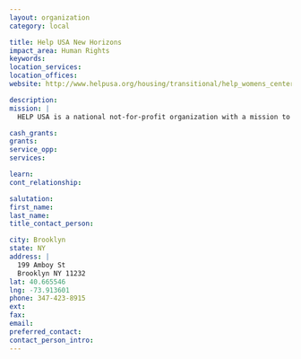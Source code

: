 ```yaml
---
layout: organization
category: local

title: Help USA New Horizons
impact_area: Human Rights
keywords: 
location_services: 
location_offices: 
website: http://www.helpusa.org/housing/transitional/help_womens_center

description: 
mission: |
  HELP USA is a national not-for-profit organization with a mission to empower the homeless and others in need to become and remain self-reliant.  Through the development of quality housing with on-site support services, HELP USA provides resources for its residents to become independent and productive.  We break the cycle of dependency by addressing underlying causes in a way that respects the dignity of those we serve. We help our clients help themselves.

cash_grants: 
grants: 
service_opp: 
services: 

learn: 
cont_relationship: 

salutation: 
first_name: 
last_name: 
title_contact_person: 

city: Brooklyn
state: NY
address: |
  199 Amboy St     
  Brooklyn NY 11232
lat: 40.665546
lng: -73.913601
phone: 347-423-8915
ext: 
fax: 
email: 
preferred_contact: 
contact_person_intro: 
---
```

